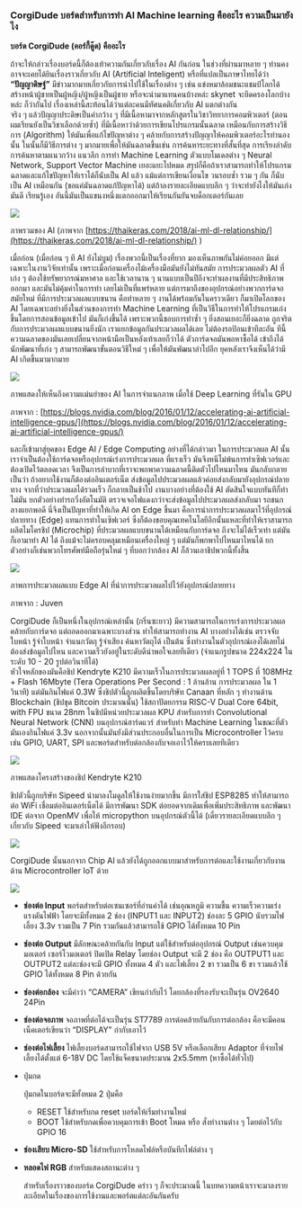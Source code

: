 ### CorgiDude บอร์ดสำหรับการทำ AI Machine learning คืออะไร ความเป็นมายังไง

**บอร์ด CorgiDude (คอร์กี้ดู๊ด) คืออะไร**

ถ้าจะให้กล่าวเรื่องบอร์ดนี้ก็ต้องเท้าความกันเกี่ยวกับเรื่อง AI กันก่อน ในช่วงที่ผ่านมาหลาย ๆ ท่านคงอาจจะเคยได้ยินเรื่องราวเกี่ยวกับ AI (Artificial Inteligent) หรือที่แปลเป็นภาษาไทยได้ว่า **“ปัญญาดิษฐ์”** มีข่าวมากมายเกี่ยวกับการนำไปใช้ในเรื่องต่าง ๆ เช่น แข่งหมาล้อมชนะแชมป์โลกได้ สร้างหน้าผู้ชายเป็นผู้หญิง/ผู้หญิงเป็นผู้ชาย หรือจะนำมาแทนคนบ้างหล่ะ skynet จะยึดครองโลกบ้างหล่ะ ก็ว่ากันไป เรื่องเหล่านี้สะท้อนได้ว่าแต่ละคนมีทัศนคติเกี่ยวกับ AI แตกต่างกัน</br>
จริง ๆ แล้วปัญญาประดิษเป็นคำกว้าง ๆ ที่มีเนื้อหามาจากหลักสูตรในวิชาวิทยาการคอมพิวเตอร์ (ตอนผมเรียนยังเป็นวิชาเลือกด้วยซ้ำ) ที่มีเนื้อหาว่าด้วยการเขียนโปรแกรมนั้นฉลาด เหมือนกับการสร้างวิธีการ (Algorithm) ให้มันเพื่อแก้ไขปัญหาต่าง ๆ คล้ายกับการสร้างปัญญาให้คอมพิวเตอร์อะไรทำนองนั้น ในนั้นก็มีวิธีการต่าง ๆ มากมายเพื่อให้มันฉลาดขึ้นเช่น การค้นหาระยะทางที่สั้นที่สุด การเรียงลำดับ การค้นหาตามแนวกว้าง แนวลึก การทำ Machine Learning ตัวแบบโมเดลต่าง ๆ Neural Network, Support Vector Machine เยอะแยะไปหมด สรุปก็คือถ้าเราสามารถทำให้โปรแกรมฉลาดและแก้ไขปัญหาให้เราได้ก็นับเป็น AI แล้ว แม้แต่การเขียนเงื่อนไข วนรอบซ้ำ รวม ๆ กัน ก็นับเป็น AI เหมือนกัน (ขอแค่มันฉลาดแก้ปัญหาได้) แต่ถ้าลงรายละเอียดแบบลึก ๆ ว่าจะทำยังไงให้มันเก่ง มันดี เรียนรู้เอง อันนี้มันเป็นแขนงหนึ่งแตกออกมาให้เรียนกันยันจบด็อกเตอร์กันเลย

![](https://ff.lnwfile.com/_/ff/_raw/bg/bf/61.jpg)

ภาพรวมของ AI (ภาพจาก [https://thaikeras.com/2018/ai-ml-dl-relationship/](https://thaikeras.com/2018/ai-ml-dl-relationship/) )

เมื่อก่อน (เมื่อก่อน ๆ ที AI ยังไม่บูม) เรื่องพวกนี้เป็นเรื่องที่ยาก มองเห็นภาพกันไม่ค่อยออก มีแต่เฉพาะในงานวิจัยเท่านั้น เพราะเมื่อก่อนเครื่องไม้เครื่องมือมันยังไม่ทันสมัย การประมวลผลตัว AI ที่เก่ง ๆ ต้องใช้ทรัพยากรณ์มหาศาล และใช้เวลานาน ๆ นานแบบเป็นปีถึงจะทำผลงานที่มีประสิทธิภาพออกมา และมันไม่คุ้มค่าในการทำ เลยไม่เป็นที่แพร่หลาย แต่การมาถึงของอุปกรณ์อย่างพวกการ์ดจอสมัยใหม่ ที่มีการประมวลผลแบบขนาน คือทำหลาย ๆ งานได้พร้อมกันในคราวเดียว ก็มาเปิดโลกของ AI โดยเฉพาะอย่างยิ่งในส่วนของการทำ Machine Learning ที่เป็นวิธีในการทำให้โปรแกรมเก่งขึ้นโดยการสอนข้อมูลเข้าไป มันก็เก่งขึ้นได้ เพราะพวกนี้ชอบการทำซ้ำ ๆ ยิ่งสอนเยอะก็ยิ่งฉลาด ถูกจริตกับการประมวลผลแบบขนานยิ่งนัก เราแยกข้อมูลกันประมวลผลได้เลย ไม่ต้องรอป้อนเข้าทีละอัน ทีนี้ความฉลาดของมันเลยเปลี่ยนจากหน้ามือเป็นหลังเท้าเลยก็ว่าได้ ตัวการ์ดจอมันพอหาซื้อได้ เข้าถึงได้ นักพัฒนาที่เก่ง ๆ สามารถพัฒนาขั้นตอนวิธีใหม่ ๆ เพื่อให้มันพัฒนาลำไปอีก ยุคหลังเราจึงเห็นได้ว่ามี AI เกิดขึ้นมามากมาย

![](https://ff.lnwfile.com/_/ff/_raw/20/aq/3e.gif)

ภาพแสดงให้เห็นถึงความแม่นยำของ AI ในการจำแนกภาพ เมื่อใช้ Deep Learning ที่รันใน GPU

ภาพจาก : [https://blogs.nvidia.com/blog/2016/01/12/accelerating-ai-artificial-intelligence-gpus/](https://blogs.nvidia.com/blog/2016/01/12/accelerating-ai-artificial-intelligence-gpus/)

และก็เข้ามาสู่ยุคของ Edge AI / Edge Computing อย่างที่ได้กล่าวมา ในการประมวลผล AI นั้นเราจำเป็นต้องใช้การ์ดจอหรืออุปกรณ์เร่งการประมวลผล ที่แรงเร็ว มันจึงหนีไม่พ้นการทำเซิฟเวอร์และต้องเปิดไว้ตลอดเวลา จึงเป็นการลำบากที่เราจะพกพาความฉลาดนี้ติดตัวไปไหนมาไหน มันกลับกลายเป็นว่า ถ้าอยากใช้งานก็ต้องต่ออินเตอร์เน็ต ส่งข้อมูลไปประมวลผลแล้วค่อยส่งกลับมายังอุปกรณ์ปลายทาง จากที่ว่าประมวลผลได้รวดเร็ว ก็กลายเป็นช้าไป งานบางอย่างที่ต้องใช้ AI ตัดสินใจแบบทันทีก็ทำไม่มัน ยกตัวอย่างทำรถวิ่งอัตโนมัติ ตรวจเจอไฟแดงกว่าจะส่งข้อมูลไปประมวลผลส่งกลับมา รถชนกลางแยกพอดี นี่จึงเป็นปัญหาที่ทำให้เกิด AI on Edge ขึ้นมา คือการนำการประมวลผลมาไว้ที่อุปกรณ์ปลายทาง (Edge) แทนการทำในเซิฟเวอร์ ซึ่งก็ต้องขอบคุณเทคโนโลยีอีกนั้นแหละที่ทำให้เราสามารถผลิตไมโครชิป (Microchip) ที่ประมวลผลแบบขนานได้เหมือนกับการ์ดจอ ถึงจะไม่ได้เร็วเท่า แต่มันก็เอามาทำ AI ได้ ถึงแม้จะไม่ครอบคลุมเหมือนเครื่องใหญ่ ๆ แต่มันก็พกพาไปไหนมาไหนได้ ยกตัวอย่างก็เช่นพวกโทรศัพท์มือถือรุ่นใหม่ ๆ ที่บอกว่ากล้อง AI ก็ล้วนเอาชิปพวกนี้ทั้งสิ้น

![](https://ff.lnwfile.com/_/ff/_raw/ow/je/l7.png)

ภาพการประมวลผลแบบ Edge AI ที่นำการประมวลผลไปไว้ยังอุปกรณ์ปลายทาง

ภาพจาก : Juven

CorgiDude ก็เป็นหนึ่งในอุปกรณ์เหล่านั้น (กริ่นซะยาว) มีความสามารถในการเร่งการประมวลผลคล้ายกับการ์ดจอ แต่ถอดออกมาเฉพาะบางส่วน ทำให้สามารถทำงาน AI บางอย่างได้เช่น ตรวจจับใบหน้า รู้จำใบหน้า จำแนกวัตถุ รู้จำเสียง ค้นหาวัตถุได้ เป็นต้น ซึ่งทำงานในตัวอุปกรณ์เองได้เลยไม่ต้องส่งข้อมูลไปไหน และความเร็วยังอยู่ในระดับดีน่าพอใจเลยทีเดียว (จำแนกรูปขนาด 224x224 ในระดับ 10 - 20 รูปต่อวินาทีได้)</br>หัวใจหลักของมันคือชิป Kendryte K210 มีความเร็วในการประมวลผลอยู่ที่ 1 TOPS ที่ 108MHz + Flash 16Mbyte (Tera Operations Per Second : 1 ล้านล้าน การประมวลผล ใน 1 วินาที) แต่มันกินไฟแค่ 0.3W ซึ่งชิปตัวนี้ถูกผลิตขึ้นโดยบริษัท Canaan ที่หลัก ๆ ทำงานด้าน Blockchain (ชิปขุด Bitcoin ประมาณนั้น) ใช้สถาปัตยกรรม RISC-V Dual Core 64bit, with FPU ขนาด 28nm ในชิปมีหน่วยประมวลผล KPU สำหรับการทำ Convolutional Neural Network (CNN) บนอุปกรณ์ฮาร์ดแวร์ สำหรับทำ Machine Learning ในขณะที่ตัวมันเองกินไฟแค่ 3.3v นอกจากนั้นมันยังมีส่วนประกอบอื่นในการเป็น Microcontroller ไว้ครบเช่น GPIO, UART, SPI และพอร์ดสำหรับต่อกล้องกับจอเอาไว้ให้ครบเลยทีเดียว

![](https://ff.lnwfile.com/_/ff/_raw/xc/1l/x1.png)

ภาพแสดงโครงสร้างของชิป Kendryte K210

ชิปตัวนี้ถูกบริษัท Sipeed นำมาลงโมดูลให้ใช้งานง่ายมากขึ้น มีการใส่ชิป ESP8285 ทำให้สามารถต่อ WiFi เชื่อมต่ออินเตอร์เน็ตได้ มีการพัฒนา SDK ต่อยอดจากเดิมเพื่อเพิ่มประสิทธิภาพ และพัฒนา IDE ต่อจาก OpenMV เพื่อให้ micropython บนอุปกรณ์ตัวนี้ได้ (เดี๋ยวรายละเอียดแบบลึก ๆ เกี่ยวกับ Sipeed จะมาเล่าให้ฟังอีกรอบ)

![](https://ff.lnwfile.com/_/ff/_raw/b4/74/ya.jpg)

CorgiDude นั้นนอกจาก Chip AI แล้วยังได้ถูกออกแบบมาสำหรับการต่อและใช้งานเกี่ยวกับงานด้าน Microcontroller IoT ด้วย

![](https://ff.lnwfile.com/_/ff/_raw/9l/nm/a2.png)

- **ช่องต่อ Input** พอร์ตสำหรับต่อเซนเซอร์ที่อ่านค่าได้ เช่นอุณหภูมิ ความชื้น ความเร็วความเร่ง แรงดันไฟฟ้า โดยจะมีทั้งหมด 2 ช่อง (INPUT1 และ INPUT2) ช่องละ 5 GPIO นับรวมไฟเลี้ยง 3.3v รวมเป็น 7 Pin รวมกันแล้วสามารถใช้ GPIO ได้ทั้งหมด 10 Pin

- **ช่องต่อ Output** มีลักษณะคล้ายกันกับ Input แต่ใช้สำหรับต่ออุปกรณ์ Output เช่นควบคุมมอเตอร์ เซอร์โวมอเตอร์ ปิดเปิด Relay โดยช่อง Output จะมี 2 ช่อง คือ OUTPUT1 และ OUTPUT2 แต่ละช่องจะมี GPIO ทั้งหมด 4 ตัว และไฟเลี้ยง 2 ขา รวมเป็น 6 ขา รวมแล้วใช้ GPIO ได้ทั้งหมด 8 Pin ด้วยกัน

- **ช่องต่อกล้อง** จะมีคำว่า “CAMERA” เขียนกำกับไว้ โดยกล้องที่รองรับจะเป็นรุ่น OV2640 24Pin

- **ช่องต่อจอภาพ** จอภาพที่ต่อได้จะเป็นรุ่น ST7789 การต่อคล้ายกันกับการต่อกล้อง คือจะมีคอนเน็คเตอร์เขียนว่า “DISPLAY” กำกับเอาไว้

- **ช่องต่อไฟเลี้ยง** ไฟเลี้ยงบอร์ดสามารถใช้ไฟจาก USB 5V หรือเลือกเสียบ Adaptor ที่จ่ายไฟเลี้ยงได้ตั้งแต่ 6-18V DC โดยใช้แจ็คขนาดประมาณ 2x5.5mm (หาซื้อได้ทั่วไป)

- ปุ่มกด

  ปุ่มกดในบอร์ดจะมีทั้งหมด 2 ปุ่มคือ

  - RESET ใช้สำหรับกด reset บอร์ดให้เริ่มทำงานใหม่
  - BOOT ใช้สำหรับกดเพื่อควบคุมการเข้า Boot โหมด หรือ สั่งทำงานต่าง ๆ โดยต่อไว้กับ GPIO 16

- **ช่องเสียบ Micro-SD** ใช้สำหรับการโหลดไฟล์หรือบันทึกไฟล์ต่าง ๆ

- **หลอดไฟ RGB** สำหรับแสดงสถานะต่าง ๆ

  สำหรับเรื่องราวของบอร์ด CorgiDude คร่าว ๆ ก็จะประมาณนี้ ในบทความหน้าเราจะมาลงรายละเอียดในเรื่องของการใช้งานและพอร์ตแต่ละอันกันครับ
